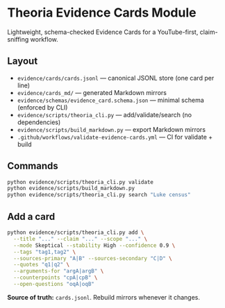 # Theoria Evidence Cards Module

Lightweight, schema-checked Evidence Cards for a YouTube-first, claim-sniffing workflow.

## Layout
- `evidence/cards/cards.jsonl` — canonical JSONL store (one card per line)
- `evidence/cards_md/` — generated Markdown mirrors
- `evidence/schemas/evidence_card.schema.json` — minimal schema (enforced by CLI)
- `evidence/scripts/theoria_cli.py` — add/validate/search (no dependencies)
- `evidence/scripts/build_markdown.py` — export Markdown mirrors
- `.github/workflows/validate-evidence-cards.yml` — CI for validate + build

## Commands
```bash
python evidence/scripts/theoria_cli.py validate
python evidence/scripts/build_markdown.py
python evidence/scripts/theoria_cli.py search "Luke census"
```

## Add a card

```bash
python evidence/scripts/theoria_cli.py add \
  --title "..." --claim "..." --scope "..." \
  --mode Skeptical --stability High --confidence 0.9 \
  --tags "tag1,tag2" \
  --sources-primary "A|B" --sources-secondary "C|D" \
  --quotes "q1|q2" \
  --arguments-for "argA|argB" \
  --counterpoints "cpA|cpB" \
  --open-questions "oqA|oqB"
```

**Source of truth:** `cards.jsonl`. Rebuild mirrors whenever it changes.

```
